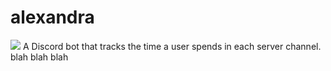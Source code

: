 # alexandra
![](https://github.com/JohannSuarez/alexandra/actions/workflows/node.js.yml/badge.svg)
A Discord bot that tracks the time a user spends in each server channel.
blah blah blah
